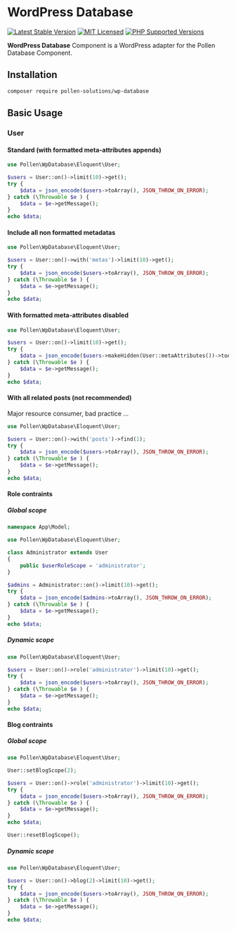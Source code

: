 # WordPress Database

[![Latest Stable Version](https://img.shields.io/packagist/v/pollen-solutions/wp-database.svg?style=for-the-badge)](https://packagist.org/packages/pollen-solutions/wp-database)
[![MIT Licensed](https://img.shields.io/badge/license-MIT-green?style=for-the-badge)](LICENSE.md)
[![PHP Supported Versions](https://img.shields.io/badge/PHP->=7.0-8892BF?style=for-the-badge&logo=php)](https://www.php.net/supported-versions.php)

**WordPress Database** Component is a WordPress adapter for the Pollen Database Component.

## Installation

```bash
composer require pollen-solutions/wp-database
```

## Basic Usage

### User

#### Standard (with formatted meta-attributes appends)

```php
use Pollen\WpDatabase\Eloquent\User;

$users = User::on()->limit(10)->get();
try {
    $data = json_encode($users->toArray(), JSON_THROW_ON_ERROR);
} catch (\Throwable $e ) {
    $data = $e->getMessage();
}
echo $data;
```

#### Include all non formatted metadatas

```php
use Pollen\WpDatabase\Eloquent\User;

$users = User::on()->with('metas')->limit(10)->get();
try {
    $data = json_encode($users->toArray(), JSON_THROW_ON_ERROR);
} catch (\Throwable $e ) {
    $data = $e->getMessage();
}
echo $data;
```

#### With formatted meta-attributes disabled

```php
use Pollen\WpDatabase\Eloquent\User;

$users = User::on()->limit(10)->get();
try {
    $data = json_encode($users->makeHidden(User::metaAttributes())->toArray(), JSON_THROW_ON_ERROR);
} catch (\Throwable $e ) {
    $data = $e->getMessage();
}
echo $data;

```

#### With all related posts (not recommended)

Major resource consumer, bad practice ...

```php
use Pollen\WpDatabase\Eloquent\User;

$users = User::on()->with('posts')->find(1);
try {
    $data = json_encode($users->toArray(), JSON_THROW_ON_ERROR);
} catch (\Throwable $e ) {
    $data = $e->getMessage();
}
echo $data;

```

#### Role contraints

##### Global scope

```php
namespace App\Model;

use Pollen\WpDatabase\Eloquent\User;

class Administrator extends User
{
    public $userRoleScope = 'administrator';
}

$admins = Administrator::on()->limit(10)->get();
try {
    $data = json_encode($admins->toArray(), JSON_THROW_ON_ERROR);
} catch (\Throwable $e ) {
    $data = $e->getMessage();
}
echo $data;

```

##### Dynamic scope 

```php
use Pollen\WpDatabase\Eloquent\User;

$users = User::on()->role('administrator')->limit(10)->get();
try {
    $data = json_encode($users->toArray(), JSON_THROW_ON_ERROR);
} catch (\Throwable $e ) {
    $data = $e->getMessage();
}
echo $data;

```

#### Blog contraints

##### Global scope

```php
use Pollen\WpDatabase\Eloquent\User;

User::setBlogScope(2);

$users = User::on()->role('administrator')->limit(10)->get();
try {
    $data = json_encode($users->toArray(), JSON_THROW_ON_ERROR);
} catch (\Throwable $e ) {
    $data = $e->getMessage();
}
echo $data;

User::resetBlogScope();

```

##### Dynamic scope

```php
use Pollen\WpDatabase\Eloquent\User;

$users = User::on()->blog(2)->limit(10)->get();
try {
    $data = json_encode($users->toArray(), JSON_THROW_ON_ERROR);
} catch (\Throwable $e ) {
    $data = $e->getMessage();
}
echo $data;
```
